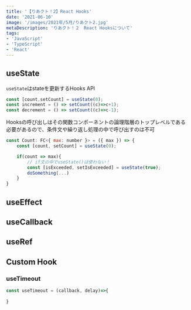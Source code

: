 ```yaml
---
title: '【りあクト！2】React Hooks'
date: '2021-06-10'
image: '/images/2021年/5月/りあクト2.jpg'
metaDescription: 'りあクト！２　React Hooksについて'
tags: 
- 'JavaScript'
- 'TypeScript'
- 'React'
---
```



## useState

<code>useState</code>はstateを更新するHooks API

```javascript
const [count,setCount] = useState(0);
const increment = () => setCount((c)=>c+1);
const decrement = () => setCount((c)=>c-1);
```

Hooksの呼び出しはその関数コンポーネントの論理階層のトップレベルである必要があるので、条件文や繰り返し処理の中で呼び出すのは不可

```javascript
const Count: FC<{ max: number }> = ({ max }) => {
    const [count, setCount] = useState(0);

    if(count => max){
        // if文の中でuseState()は使わない！
        const [isExceeded, setIsExceeded] = useState(true);
        doSomething(...)
    }
}
```

## useEffect



## useCallback



## useRef



## Custom Hook


### useTimeout

```javascript
const useTimeout = (callback, delay)=>{
    
}

```